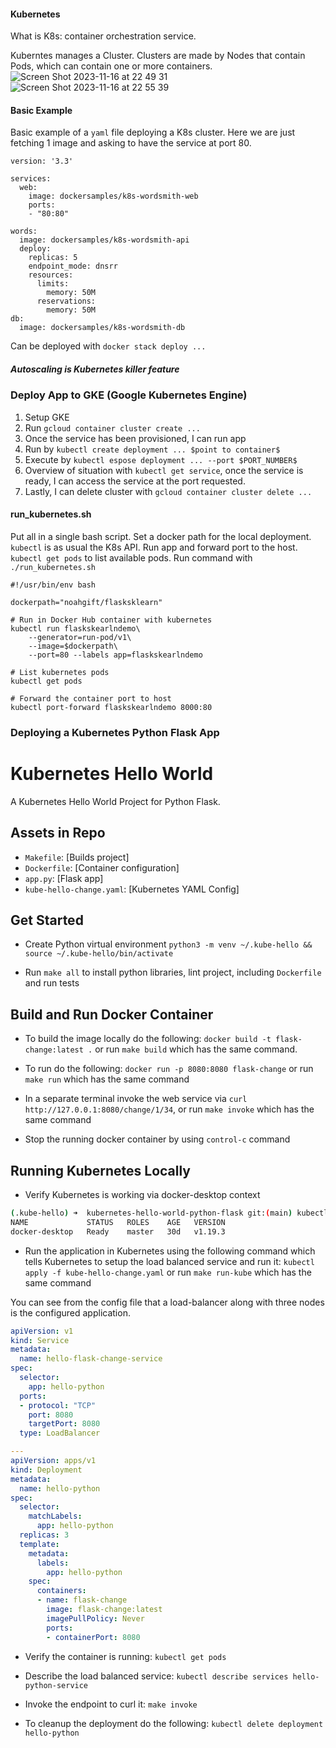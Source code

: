 #### Kubernetes
What is K8s: container orchestration service.

Kuberntes manages a Cluster. Clusters are made by Nodes that contain Pods, which can contain one or more containers.
![Screen Shot 2023-11-16 at 22 49 31](https://github.com/carlo088/iac_duke_course/assets/96287482/a1e52e7b-dcb8-4b94-9c7d-9832942a310c)
![Screen Shot 2023-11-16 at 22 55 39](https://github.com/carlo088/iac_duke_course/assets/96287482/482ad8a8-8710-4ad4-949d-b6bda077f039)

#### Basic Example
Basic example of a ```yaml``` file deploying a K8s cluster.
Here we are just fetching 1 image and asking to have the service at port 80.
```
version: '3.3'

services:
  web:
    image: dockersamples/k8s-wordsmith-web
    ports:
    - "80:80"

words:
  image: dockersamples/k8s-wordsmith-api
  deploy:
    replicas: 5
    endpoint_mode: dnsrr
    resources:
      limits:
        memory: 50M
      reservations:
        memory: 50M
db:
  image: dockersamples/k8s-wordsmith-db
```
Can be deployed with ```docker stack deploy ...```

##### Autoscaling is Kubernetes killer feature

### Deploy App to GKE (Google Kubernetes Engine)
1. Setup GKE
2. Run ```gcloud container cluster create ...```
3. Once the service has been provisioned, I can run app
4. Run by ```kubectl create deployment ... $point to container$```
5. Execute by ```kubectl espose deployment ... --port $PORT_NUMBER$```
6. Overview of situation with ```kubectl get service```, once the service is ready, I can access the service at the port requested.
7. Lastly, I can delete cluster with ```gcloud container cluster delete ...```

#### run_kubernetes.sh
Put all in a single bash script.
Set a docker path for the local deployment.
```kubectl``` is as usual the K8s API.
Run app and forward port to the host.
```kubectl get pods``` to list available pods.
Run command with ```./run_kubernetes.sh```
```
#!/usr/bin/env bash

dockerpath="noahgift/flasksklearn"

# Run in Docker Hub container with kubernetes
kubectl run flaskskearlndemo\
    --generator=run-pod/v1\
    --image=$dockerpath\
    --port=80 --labels app=flaskskearlndemo

# List kubernetes pods
kubectl get pods

# Forward the container port to host
kubectl port-forward flaskskearlndemo 8000:80
```

### Deploying a Kubernetes Python Flask App
# Kubernetes Hello World
A Kubernetes Hello World Project for Python Flask.

## Assets in Repo

* `Makefile`:  [Builds project]
* `Dockerfile`:  [Container configuration]
* `app.py`:  [Flask app]
* `kube-hello-change.yaml`: [Kubernetes YAML Config]

## Get Started
* Create Python virtual environment `python3 -m venv ~/.kube-hello && source ~/.kube-hello/bin/activate`

* Run `make all` to install python libraries, lint project, including `Dockerfile` and run tests

## Build and Run Docker Container
* To build the image locally do the following: `docker build -t flask-change:latest .` or run `make build` which has the same command.

* To run do the following:  `docker run -p 8080:8080 flask-change` or run `make run` which has the same command

* In a separate terminal invoke the web service via `curl http://127.0.0.1:8080/change/1/34`, or run `make invoke` which has the same command 

* Stop the running docker container by using `control-c` command

## Running Kubernetes Locally

* Verify Kubernetes is working via docker-desktop context

```bash
(.kube-hello) ➜  kubernetes-hello-world-python-flask git:(main) kubectl get nodes
NAME             STATUS   ROLES    AGE   VERSION
docker-desktop   Ready    master   30d   v1.19.3
```
* Run the application in Kubernetes using the following command which tells Kubernetes to setup the load balanced service and run it:  `kubectl apply -f kube-hello-change.yaml` or run `make run-kube` which has the same command

You can see from the config file that a load-balancer along with three nodes is the configured application.

```yaml
apiVersion: v1
kind: Service
metadata:
  name: hello-flask-change-service
spec:
  selector:
    app: hello-python
  ports:
  - protocol: "TCP"
    port: 8080
    targetPort: 8080
  type: LoadBalancer

---
apiVersion: apps/v1
kind: Deployment
metadata:
  name: hello-python
spec:
  selector:
    matchLabels:
      app: hello-python
  replicas: 3
  template:
    metadata:
      labels:
        app: hello-python
    spec:
      containers:
      - name: flask-change
        image: flask-change:latest
        imagePullPolicy: Never
        ports:
        - containerPort: 8080
```

* Verify the container is running: `kubectl get pods`

* Describe the load balanced service: `kubectl describe services hello-python-service`

* Invoke the endpoint to curl it:  `make invoke`

* To cleanup the deployment do the following: `kubectl delete deployment hello-python`
